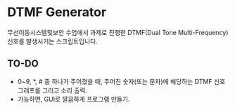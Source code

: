 # DTMF Generator

무선이동시스템및보안 수업에서 과제로 진행한 DTMF(Dual Tone Multi-Frequency) 신호를 발생시키는 스크립트입니다.

## TO-DO
- 0~9, *, # 중 하나가 주어졌을 때, 주어진 숫자(또는 문자)에 해당하는 DTMF 신호 그래프를 그리고 소리 출력.
- 가능하면, GUI로 깔끔하게 프로그램 만들기.